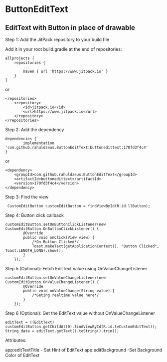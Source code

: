# ButtonEditText

## EditText with Button in place of drawable

Step 1: Add the JitPack repository to your build file

Add it in your root build.gradle at the end of repositories:

	allprojects {
		repositories {
			...
			maven { url 'https://www.jitpack.io' }
		}
	}
  
  or

	<repositories>
		<repository>
		    <id>jitpack.io</id>
		    <url>https://www.jitpack.io</url>
		</repository>
	</repositories>
	
  Step 2: Add the dependency
  
 	dependencies {
	        implementation 'com.github.rahuldzeus.ButtonEditText:buttonedittext:170fd3f4c4'
	}
  
  or
  
	<dependency>
	    <groupId>com.github.rahuldzeus.ButtonEditText</groupId>
	    <artifactId>buttonedittext</artifactId>
	    <version>170fd3f4c4</version>
	</dependency>
	
Step 3: Find the view

	 CustomEditButton customEditButton = findViewById(R.id.llButton);
	 
Step 4: Button click callback

	customEditButton.setOnButtonClickListener(new CustomEditButton.OnButtonClickListener() {
            @Override
            public void onClick(View view) {
                /*On Button Clicked*/
                Toast.makeText(getApplicationContext(), "Button Clicked", Toast.LENGTH_LONG).show();
            }
        });
	
Step 5 (Optional): Fetch EditText value using OnValueChangeListener

	customEditButton.setOnValueChangeListener(new CustomEditButton.OnValueChangeListener() {
            @Override
            public void onValueChange(String value) {
                /*Geting realtime value here*/
            }
        });
	
Step 6 (Optional): Get the EditText value without OnValueChangeListener

	editText = ((EditText) customEditButton.getChildAt(0).findViewById(R.id.tvCustomEditText));
	String data = editText.getText().toString().trim();
	


Attributes:

app:editTextTitle - Set Hint of EditText
app:editBackground -Set Background Color of EditText
	
  
